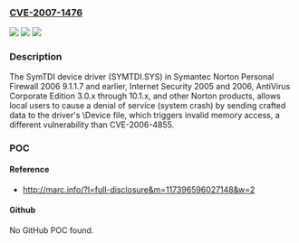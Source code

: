 ### [CVE-2007-1476](https://cve.mitre.org/cgi-bin/cvename.cgi?name=CVE-2007-1476)
![](https://img.shields.io/static/v1?label=Product&message=n%2Fa&color=blue)
![](https://img.shields.io/static/v1?label=Version&message=n%2Fa&color=blue)
![](https://img.shields.io/static/v1?label=Vulnerability&message=n%2Fa&color=brighgreen)

### Description

The SymTDI device driver (SYMTDI.SYS) in Symantec Norton Personal Firewall 2006 9.1.1.7 and earlier, Internet Security 2005 and 2006, AntiVirus Corporate Edition 3.0.x through 10.1.x, and other Norton products, allows local users to cause a denial of service (system crash) by sending crafted data to the driver's \Device file, which triggers invalid memory access, a different vulnerability than CVE-2006-4855.

### POC

#### Reference
- http://marc.info/?l=full-disclosure&m=117396596027148&w=2

#### Github
No GitHub POC found.

